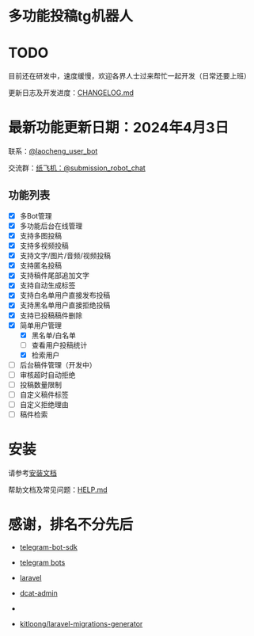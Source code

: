 # 多功能投稿tg机器人

# TODO

目前还在研发中，速度缓慢，欢迎各界人士过来帮忙一起开发（日常还要上班）

更新日志及开发进度：[CHANGELOG.md](https://github.com/taotecode/submission_robot/blob/master/CHANGELOG.md)

# 最新功能更新日期：2024年4月3日

联系：[@laocheng_user_bot](https://t.me/laocheng_user_bot)

交流群：[纸飞机：@submission_robot_chat](https://t.me/submission_robot_chat)

## 功能列表
- [x] 多Bot管理
- [x] 多功能后台在线管理
- [x] 支持多图投稿
- [x] 支持多视频投稿
- [x] 支持文字/图片/音频/视频投稿
- [x] 支持匿名投稿
- [x] 支持稿件尾部追加文字
- [x] 支持自动生成标签
- [x] 支持白名单用户直接发布投稿
- [x] 支持黑名单用户直接拒绝投稿
- [x] 支持已投稿稿件删除
- [x] 简单用户管理
  - [x] 黑名单/白名单
  - [ ] 查看用户投稿统计
  - [x] 检索用户
- [ ] 后台稿件管理（开发中）
- [ ] 审核超时自动拒绝
- [ ] 投稿数量限制
- [ ] 自定义稿件标签
- [ ] 自定义拒绝理由
- [ ] 稿件检索

# 安装

请参考[安装文档](https://github.com/taotecode/submission_robot/blob/master/INSTALL.md)

帮助文档及常见问题：[HELP.md](https://github.com/taotecode/submission_robot/blob/master/HELP.md)


# 感谢，排名不分先后

- [telegram-bot-sdk](https://telegram-bot-sdk.com/)

- [telegram bots](https://core.telegram.org/bots)

- [laravel](https://laravel.com/)

- [dcat-admin](https://github.com/jqhph/dcat-admin)
- 
- [kitloong/laravel-migrations-generator](https://github.com/kitloong/laravel-migrations-generator)

